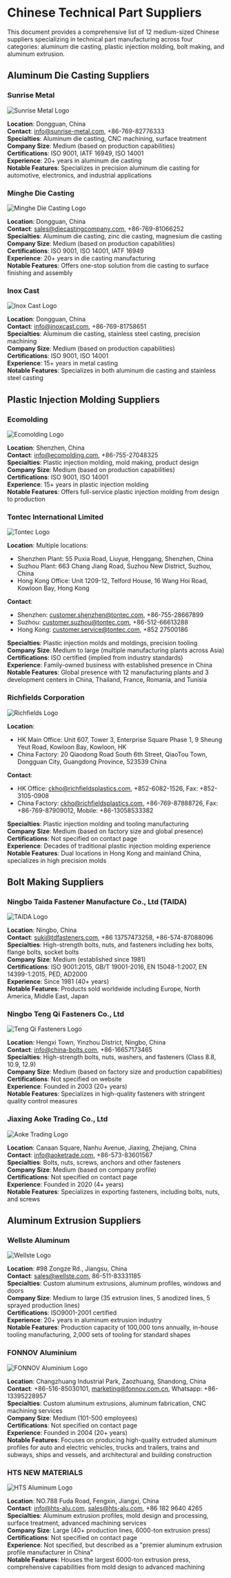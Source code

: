 # Chinese Technical Part Suppliers

This document provides a comprehensive list of 12 medium-sized Chinese suppliers specializing in technical part manufacturing across four categories: aluminum die casting, plastic injection molding, bolt making, and aluminum extrusion.

## Aluminum Die Casting Suppliers

### Sunrise Metal
![Sunrise Metal Logo](/home/ubuntu/logos/sunrise_metal.png)

**Location**: Dongguan, China  
**Contact**: info@sunrise-metal.com, +86-769-82776333  
**Specialties**: Aluminum die casting, CNC machining, surface treatment  
**Company Size**: Medium (based on production capabilities)  
**Certifications**: ISO 9001, IATF 16949, ISO 14001  
**Experience**: 20+ years in aluminum die casting  
**Notable Features**: Specializes in precision aluminum die casting for automotive, electronics, and industrial applications  

### Minghe Die Casting
![Minghe Die Casting Logo](/home/ubuntu/logos/minghe_die_casting.png)

**Location**: Dongguan, China  
**Contact**: sales@diecastingcompany.com, +86-769-81066252  
**Specialties**: Aluminum die casting, zinc die casting, magnesium die casting  
**Company Size**: Medium (based on production capabilities)  
**Certifications**: ISO 9001, ISO 14001, IATF 16949  
**Experience**: 20+ years in die casting manufacturing  
**Notable Features**: Offers one-stop solution from die casting to surface finishing and assembly  

### Inox Cast
![Inox Cast Logo](/home/ubuntu/logos/inox_cast.png)

**Location**: Dongguan, China  
**Contact**: info@inoxcast.com, +86-769-81758651  
**Specialties**: Aluminum die casting, stainless steel casting, precision machining  
**Company Size**: Medium (based on production capabilities)  
**Certifications**: ISO 9001, ISO 14001  
**Experience**: 15+ years in metal casting  
**Notable Features**: Specializes in both aluminum die casting and stainless steel casting  

## Plastic Injection Molding Suppliers

### Ecomolding
![Ecomolding Logo](/home/ubuntu/logos/ecomolding.png)

**Location**: Shenzhen, China  
**Contact**: info@ecomolding.com, +86-755-27048325  
**Specialties**: Plastic injection molding, mold making, product design  
**Company Size**: Medium (based on production capabilities)  
**Certifications**: ISO 9001, ISO 14001  
**Experience**: 15+ years in plastic injection molding  
**Notable Features**: Offers full-service plastic injection molding from design to production  

### Tontec International Limited
![Tontec Logo](/home/ubuntu/logos/tontec.png)

**Location**: Multiple locations:
- Shenzhen Plant: 55 Puxia Road, Liuyue, Henggang, Shenzhen, China
- Suzhou Plant: 663 Chang Jiang Road, Suzhou New District, Suzhou, China
- Hong Kong Office: Unit 1209-12, Telford House, 16 Wang Hoi Road, Kowloon Bay, Hong Kong

**Contact**:
- Shenzhen: customer.shenzhen@tontec.com, +86-755-28667899
- Suzhou: customer.suzhou@tontec.com, +86-512-66613288
- Hong Kong: customer.service@tontec.com, +852 27500186

**Specialties**: Plastic injection molds and moldings, precision tooling  
**Company Size**: Medium to large (multiple manufacturing plants across Asia)  
**Certifications**: ISO certified (implied from industry standards)  
**Experience**: Family-owned business with established presence in China  
**Notable Features**: Global presence with 12 manufacturing plants and 3 development centers in China, Thailand, France, Romania, and Tunisia  

### Richfields Corporation
![Richfields Logo](/home/ubuntu/logos/richfields.png)

**Location**:
- HK Main Office: Unit 607, Tower 3, Enterprise Square Phase 1, 9 Sheung Yeut Road, Kowloon Bay, Kowloon, HK
- China Factory: 20 Qiaodong Road South 6th Street, QiaoTou Town, Dongguan City, Guangdong Province, 523539 China

**Contact**:
- HK Office: ckho@richfieldsplastics.com, +852-6082-1526, Fax: +852-3105-0908
- China Factory: ckho@richfieldsplastics.com, +86-769-87888726, Fax: +86-769-87909012, Mobile: +86-13058533382

**Specialties**: Plastic injection molding and tooling manufacturing  
**Company Size**: Medium (based on factory size and global presence)  
**Certifications**: Not specified on contact page  
**Experience**: Decades of traditional plastic injection molding experience  
**Notable Features**: Dual locations in Hong Kong and mainland China, specializes in high precision molds  

## Bolt Making Suppliers

### Ningbo Taida Fastener Manufacture Co., Ltd (TAIDA)
![TAIDA Logo](/home/ubuntu/logos/taida_fasteners.png)

**Location**: Ningbo, China  
**Contact**: suki@tdfasteners.com, +86 13757473258, +86-574-87088096  
**Specialties**: High-strength bolts, nuts, and fasteners including hex bolts, flange bolts, socket bolts  
**Company Size**: Medium (established since 1981)  
**Certifications**: ISO 9001:2015, GB/T 19001-2016, EN 15048-1:2007, EN 14399-1:2015, PED, AD2000  
**Experience**: Since 1981 (40+ years)  
**Notable Features**: Products sold worldwide including Europe, North America, Middle East, Japan  

### Ningbo Teng Qi Fasteners Co., Ltd
![Teng Qi Fasteners Logo](/home/ubuntu/logos/teng_qi_fasteners.png)

**Location**: Hengxi Town, Yinzhou District, Ningbo, China  
**Contact**: info@china-bolts.com, +86-16657173465  
**Specialties**: High-strength bolts, nuts, washers, and fasteners (Class 8.8, 10.9, 12.9)  
**Company Size**: Medium (based on factory size and production capabilities)  
**Certifications**: Not specified on website  
**Experience**: Founded in 2003 (20+ years)  
**Notable Features**: Specializes in high-quality fasteners with stringent quality control measures  

### Jiaxing Aoke Trading Co., Ltd
![Aoke Trading Logo](/home/ubuntu/logos/aoke_trading.png)

**Location**: Canaan Square, Nanhu Avenue, Jiaxing, Zhejiang, China  
**Contact**: info@aoketrade.com, +86-573-83601567  
**Specialties**: Bolts, nuts, screws, anchors and other fasteners  
**Company Size**: Medium (based on company profile)  
**Certifications**: Not specified on contact page  
**Experience**: Founded in 2020 (4+ years)  
**Notable Features**: Specializes in exporting fasteners, including bolts, nuts, and screws  

## Aluminum Extrusion Suppliers

### Wellste Aluminum
![Wellste Logo](/home/ubuntu/logos/wellste.png)

**Location**: #98 Zongze Rd., Jiangsu, China  
**Contact**: sales@wellste.com, 86-511-83331185  
**Specialties**: Custom aluminum extrusions, aluminum profiles, windows and doors  
**Company Size**: Medium to large (35 extrusion lines, 5 anodized lines, 5 sprayed production lines)  
**Certifications**: ISO9001-2001 certified  
**Experience**: 20+ years in aluminum extrusion industry  
**Notable Features**: Production capacity of 100,000 tons annually, in-house tooling manufacturing, 2,000 sets of tooling for standard shapes  

### FONNOV Aluminium
![FONNOV Aluminium Logo](/home/ubuntu/logos/fonnov_aluminium.png)

**Location**: Changzhuang Industrial Park, Zaozhuang, Shandong, China  
**Contact**: +86-516-85030101, marketing@fonnov.com.cn, Whatsapp: +86-13395228957  
**Specialties**: Custom aluminum extrusions, aluminum fabrication, CNC machining services  
**Company Size**: Medium (101-500 employees)  
**Certifications**: Not specified on contact page  
**Experience**: Founded in 2004 (20+ years)  
**Notable Features**: Focuses on producing high-quality extruded aluminum profiles for auto and electric vehicles, trucks and trailers, trains and subways, ships and vessels, and architectural and building construction  

### HTS NEW MATERIALS
![HTS Aluminum Logo](/home/ubuntu/logos/hts_aluminum.png)

**Location**: NO.788 Fuda Road, Fengxin, Jiangxi, China  
**Contact**: info@hts-alu.com, sales@hts-alu.com, +86 182 9640 4265  
**Specialties**: Aluminum extrusion profiles, mold design and processing, surface treatment, advanced machining services  
**Company Size**: Large (40+ production lines, 6000-ton extrusion press)  
**Certifications**: Not specified on contact page  
**Experience**: Not specified, but described as a "premier aluminum extrusion profile manufacturer in China"  
**Notable Features**: Houses the largest 6000-ton extrusion press, comprehensive capabilities from mold design to advanced machining  
